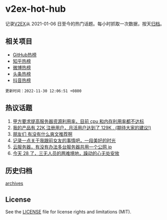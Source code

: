 # v2ex-hot-hub

 记录[V2EX](https://www.v2ex.com/)从 2021-01-06 日至今的热门话题。每小时抓取一次数据，按天[归档](archives)。
 
 ## 相关项目

- [GitHub热榜](https://github.com/lonnyzhang423/github-hot-hub)
- [知乎热榜](https://github.com/lonnyzhang423/zhihu-hot-hub)
- [微博热榜](https://github.com/lonnyzhang423/weibo-hot-hub)
- [头条热榜](https://github.com/lonnyzhang423/toutiao-hot-hub)
- [抖音热榜](https://github.com/lonnyzhang423/douyin-hot-hub)


 `更新时间：2022-11-30 12:06:51 +0800`

## 热议话题

1. [甲方要求提高服务器资源利用率，目前 cpu 和内存利用率都不达标](https://www.v2ex.com/t/898820)
1. [我的产品有 22K 注册用户，月活用户达到了 129K . (期待大家的建议!)](https://www.v2ex.com/t/898850)
1. [朋友们 有没有什么爽文推荐啊](https://www.v2ex.com/t/898842)
1. [记录一点关于我跟前女友的事情吧，一段美好的时光](https://www.v2ex.com/t/898815)
1. [云服务器，有没有办法多台服务器共用一个公网 ip](https://www.v2ex.com/t/898792)
1. [今天 28 了，三无人员的两难境地，躁动的心无处安放](https://www.v2ex.com/t/898993)

## 历史归档

[archives](archives)

## License

See the [LICENSE](LICENSE) file for license rights and limitations (MIT).
